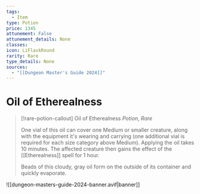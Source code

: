 ```yaml
---
tags:
  - Item
type: Potion
price: 1345
attunement: False
attunement_details: None
classes:
icon: LiFlaskRound
rarity: Rare
type_details: None
sources: 
  - "[[Dungeon Master's Guide 2024]]"
---
```

# Oil of Etherealness
>[!rare-potion-callout] Oil of Etherealness
>_Potion, Rare_
>
>One vial of this oil can cover one Medium or smaller creature, along with the equipment it's wearing and carrying (one additional vial is required for each size category above Medium). Applying the oil takes 10 minutes. The affected creature then gains the effect of the [[Etherealness]] spell for 1 hour.
>
>Beads of this cloudy, gray oil form on the outside of its container and quickly evaporate.
>


![[dungeon-masters-guide-2024-banner.avif|banner]]